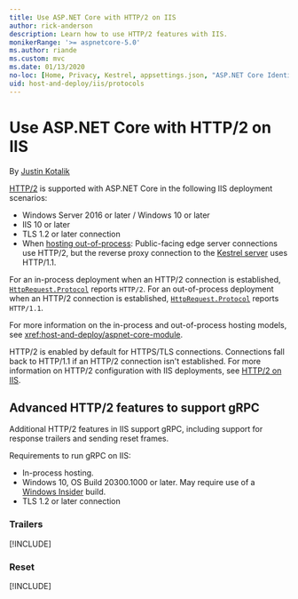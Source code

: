 ```yaml
---
title: Use ASP.NET Core with HTTP/2 on IIS
author: rick-anderson
description: Learn how to use HTTP/2 features with IIS.
monikerRange: '>= aspnetcore-5.0'
ms.author: riande
ms.custom: mvc
ms.date: 01/13/2020
no-loc: [Home, Privacy, Kestrel, appsettings.json, "ASP.NET Core Identity", cookie, Cookie, Blazor, "Blazor Server", "Blazor WebAssembly", "Identity", "Let's Encrypt", Razor, SignalR]
uid: host-and-deploy/iis/protocols
---
```


# Use ASP.NET Core with HTTP/2 on IIS

By [Justin Kotalik](https://github.com/jkotalik)

[HTTP/2](https://httpwg.org/specs/rfc7540.html) is supported with ASP.NET Core in the following IIS deployment scenarios:

* Windows Server 2016 or later / Windows 10 or later
* IIS 10 or later
* TLS 1.2 or later connection
* When [hosting out-of-process](xref:host-and-deploy/iis/index#out-of-process-hosting-model): Public-facing edge server connections use HTTP/2, but the reverse proxy connection to the [Kestrel server](xref:fundamentals/servers/kestrel) uses HTTP/1.1.

For an in-process deployment when an HTTP/2 connection is established, [`HttpRequest.Protocol`](xref:Microsoft.AspNetCore.Http.HttpRequest.Protocol*) reports `HTTP/2`. For an out-of-process deployment when an HTTP/2 connection is established, [`HttpRequest.Protocol`](xref:Microsoft.AspNetCore.Http.HttpRequest.Protocol*) reports `HTTP/1.1`.

For more information on the in-process and out-of-process hosting models, see <xref:host-and-deploy/aspnet-core-module>.

HTTP/2 is enabled by default for HTTPS/TLS connections. Connections fall back to HTTP/1.1 if an HTTP/2 connection isn't established. For more information on HTTP/2 configuration with IIS deployments, see [HTTP/2 on IIS](/iis/get-started/whats-new-in-iis-10/http2-on-iis).

## Advanced HTTP/2 features to support gRPC

Additional HTTP/2 features in IIS support gRPC, including support for response trailers and sending reset frames.

Requirements to run gRPC on IIS:

* In-process hosting.
* Windows 10, OS Build 20300.1000 or later. May require use of a [Windows Insider](https://insider.windows.com) build.
* TLS 1.2 or later connection

### Trailers

[!INCLUDE[](~/includes/trailers.md)]

### Reset

[!INCLUDE[](~/includes/reset.md)]
